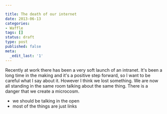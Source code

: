 ```yaml
---

title: The death of our internet
date: 2013-06-13
categories:
- Waffle
tags: []
status: draft
type: post
published: false
meta:
  _edit_last: '1'
---
```

<p>Recently at work there has been a very soft launch of an intranet. It's been a long time in the making and it's a positive step forward, so I want to be careful what I say about it. However I think we lost something. We are now all standing in the same room talking about the same thing. There is a danger that we create a microcosm.</p>

<ul>
<li>we should be talking in the open</li>
<li>most of the things are just links </li>
</ul>
